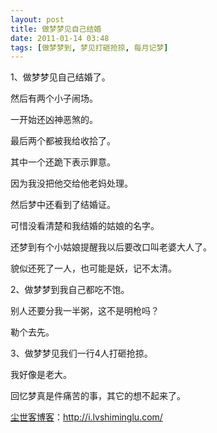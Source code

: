 ```yaml
---
layout: post
title: 做梦梦见自己结婚
date: 2011-01-14 03:48
tags: [做梦梦到, 梦见打砸抢掠, 每月记梦]
---
```

1、做梦梦见自己结婚了。

然后有两个小子闹场。

一开始还凶神恶煞的。

最后两个都被我给收拾了。

其中一个还跪下表示罪意。

因为我没把他交给他老妈处理。

然后梦中还看到了结婚证。

可惜没看清楚和我结婚的姑娘的名字。

还梦到有个小姑娘提醒我以后要改口叫老婆大人了。

貌似还死了一人，也可能是妖，记不太清。

2、做梦梦到我自己都吃不饱。

别人还要分我一半粥，这不是明枪吗？

勒个去先。

3、做梦梦见我们一行4人打砸抢掠。

我好像是老大。

回忆梦真是件痛苦的事，其它的想不起来了。

<a href="http://i.lvshiminglu.com/">尘世客博客</a>：<a href="http://i.lvshiminglu.com/">http://i.lvshiminglu.com/</a>

